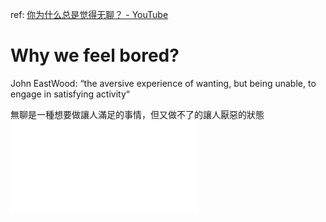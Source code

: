 ref: [你为什么总是觉得无聊？ - YouTube](https://www.youtube.com/watch?v=fOHdnxoscws&t=498s&ab_channel=shuaisoserious)




# Why we feel bored?

John EastWood: “the aversive experience of wanting, but being unable, to engage in satisfying activity“

無聊是一種想要做讓人滿足的事情，但又做不了的讓人厭惡的狀態
![](The%20Unengaged%20Mind%20-%20Defining%20Boredom%20in%20Terms%20of%20Attention.pdf)